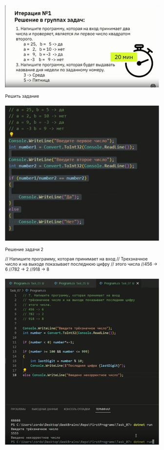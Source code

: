 ### ![картинка](1.jpg)
Решить задание

### ![картинка task2](/task01/2.jpg)
Решение задачи 2

// Напишите программу, которая принимает на вход
// Трехзначное число и на выходе показывает последнюю цифру
// этого числа
//456 -> 6
//782 -> 2
//918 -> 8
### ![картинка task5](/task05/3.jpg)